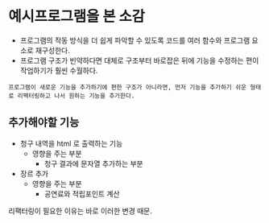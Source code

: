 # 예시프로그램을 본 소감

-   프로그램의 작동 방식을 더 쉽게 파악할 수 있도록 코드를 여러 함수와 프로그램 요소로 재구성한다.
-   프로그램 구조가 빈약하다면 대체로 구조부터 바로잡은 뒤에 기능을 수정하는 편이 작업하기가 훨씬 수월하다.

`프로그램이 새로운 기능을 추가하기에 편한 구조가
 아니라면, 먼저 기능을 추가하기 쉬운 형태로 리팩터링하고 나서 원하는 기능을 추가한다.`

## 추가해야할 기능

-   청구 내역을 html 로 출력하는 기능
    -   영향을 주는 부분
        -   청구 결과에 문자열 추가하는 부분
-   장르 추가
    -   영향을 주는 부분
        -   공연료와 적립포인트 계산

리팩터링이 필요한 이유는 바로 이러한 변경 때문.

